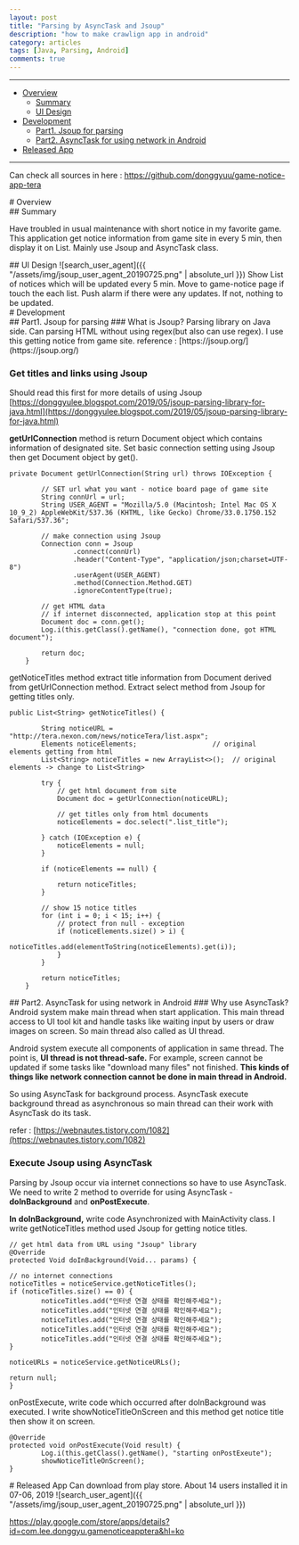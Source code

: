 ```yaml
---
layout: post
title: "Parsing by AsyncTask and Jsoup"
description: "how to make crawlign app in android"
category: articles
tags: [Java, Parsing, Android]
comments: true
---
```


---  

<!-- contents -->
- [Overview](#overview)
  - [Summary](#summary)
  - [UI Design](#ui_design)
- [Development](#development)
  - [Part1. Jsoup for parsing](#jsoup_for_parsing)
  - [Part2. AsyncTask for using network in Android](#asynctask_for_using_network_in_android)
- [Released App](#released_app)

---  
Can check all sources in here : https://github.com/donggyuu/game-notice-app-tera

<div id='overview'/>
# Overview
<div id='summary'/>
## Summary

Have troubled in usual maintenance with short notice in my favorite game. This application get notice information from game site in every 5 min, then display it on List. Mainly use Jsoup and AsyncTask class.

<div id='ui_design'/>
## UI Design
![search_user_agent]({{ "/assets/img/jsoup_user_agent_20190725.png" | absolute_url }})
Show List of notices which will be updated every 5 min. Move to game-notice page if touch the each list. Push alarm if there were any updates. If not, nothing to be updated.

<div id='development'/>
# Development
<div id='jsoup_for_parsing'/>
## Part1. Jsoup for parsing
### What is Jsoup?
Parsing library on Java side. Can parsing HTML without using regex(but also can use regex). I use this getting notice from game site.  
reference : [https://jsoup.org/](https://jsoup.org/)

### Get titles and links using Jsoup
Should read this first for more details of using Jsoup   
[https://donggyulee.blogspot.com/2019/05/jsoup-parsing-library-for-java.html](https://donggyulee.blogspot.com/2019/05/jsoup-parsing-library-for-java.html)   

**getUrlConnection** method is return Document object which contains information of designated site. Set basic connection setting using Jsoup then get Document object by get().
```
private Document getUrlConnection(String url) throws IOException {

        // SET url what you want - notice board page of game site
        String connUrl = url;
        String USER_AGENT = "Mozilla/5.0 (Macintosh; Intel Mac OS X 10_9_2) AppleWebKit/537.36 (KHTML, like Gecko) Chrome/33.0.1750.152 Safari/537.36";

        // make connection using Jsoup
        Connection conn = Jsoup
                .connect(connUrl)
                .header("Content-Type", "application/json;charset=UTF-8")
                .userAgent(USER_AGENT)
                .method(Connection.Method.GET)
                .ignoreContentType(true);

        // get HTML data
        // if internet disconnected, application stop at this point
        Document doc = conn.get();
        Log.i(this.getClass().getName(), "connection done, got HTML document");

        return doc;
    }

```

getNoticeTitles method extract title information from Document derived from getUrlConnection method. Extract select method from Jsoup for getting titles only. 

```
public List<String> getNoticeTitles() {

        String noticeURL = "http://tera.nexon.com/news/noticeTera/list.aspx";
        Elements noticeElements;                   // original elements getting from html
        List<String> noticeTitles = new ArrayList<>();  // original elements -> change to List<String>

        try {
            // get html document from site
            Document doc = getUrlConnection(noticeURL);

            // get titles only from html documents
            noticeElements = doc.select(".list_title");

        } catch (IOException e) {
            noticeElements = null;
        }

        if (noticeElements == null) {

            return noticeTitles;
        }

        // show 15 notice titles
        for (int i = 0; i < 15; i++) {
            // protect fron null - exception
            if (noticeElements.size() > i) {
                noticeTitles.add(elementToString(noticeElements).get(i));
            }
        }

        return noticeTitles;
    }
```

<div id='asynctask_for_using_network_in_android'/>
## Part2. AsyncTask for using network in Android
### Why use AsyncTask?
Android system make main thread when start application. This main thread access to UI tool kit and handle tasks like waiting input by users or draw images on screen. So main thread also called as UI thread.  

Android system execute all components of application in same thread. The point is, **UI thread is not thread-safe.** For example, screen cannot be updated if some tasks like "download many files" not finished. **This kinds of things like network connection cannot be done in main thread in Android.**  

So using AsyncTask for background process. AsyncTask execute background thread as asynchronous so main thread can their work with AsyncTask do its task.  

refer : [https://webnautes.tistory.com/1082](https://webnautes.tistory.com/1082)  

### Execute Jsoup using AsyncTask
Parsing by Jsoup occur via internet connections so have to use AsyncTask. We need to write 2 method to override for using AsyncTask - **doInBackground** and **onPostExecute**. 

**In** **doInBackground,** write code Asynchronized with MainActivity class. I write getNoticeTitles method used Jsoup for getting notice titles.
```
// get html data from URL using "Jsoup" library
@Override
protected Void doInBackground(Void... params) {

// no internet connections
noticeTitles = noticeService.getNoticeTitles();
if (noticeTitles.size() == 0) {
		noticeTitles.add("인터넷 연결 상태를 확인해주세요");
		noticeTitles.add("인터넷 연결 상태를 확인해주세요");
		noticeTitles.add("인터넷 연결 상태를 확인해주세요");
		noticeTitles.add("인터넷 연결 상태를 확인해주세요");
		noticeTitles.add("인터넷 연결 상태를 확인해주세요");
}

noticeURLs = noticeService.getNoticeURLs();

return null;
}
```

onPostExecute, write code which occurred after  doInBackground was executed. I write showNoticeTitleOnScreen and this method get notice title then show it on screen.

```
@Override
protected void onPostExecute(Void result) {
		Log.i(this.getClass().getName(), "starting onPostExeute");
		showNoticeTitleOnScreen();
}
```

<div id='released_app'/>
# Released App
Can download from play store. About 14 users installed it in 07-06, 2019
![search_user_agent]({{ "/assets/img/jsoup_user_agent_20190725.png" | absolute_url }})

https://play.google.com/store/apps/details?id=com.lee.donggyu.gamenoticeapptera&hl=ko